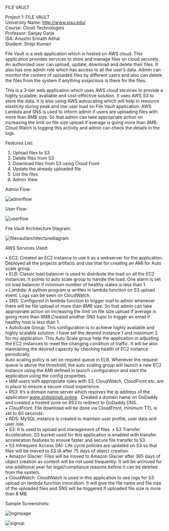 FILE VAULT

Project 1: FILE VAULT<br>
University Name: http://www.sjsu.edu/<br>
Course: Cloud Technologies<br>
Professor: Sanjay Garje<br>
ISA: Anushri Srinath Aithal<br>
Student: Shilpi Kumari

File Vault is a web application which is hosted on AWS cloud. This application provides services to store and manage files on cloud securely. An authorized user can upload, update, download and delete their files. It also has one admin role which has access to all the user’s data. Admin can monitor the content of uploaded files by different users and also can delete the files from the system if anything suspicious is there for the files.

This is a 3-tier web application which uses AWS cloud services to provide a highly scalable, available and cost-effective solution. It uses AWS S3 to store the data. It is also using AWS autoscaling which will help in resource elasticity during peak and low user load on File Vault application. AWS Lambda and SNS is used to inform admin if users are uploading files with more than 8MB size. So that admin can take appropriate action on increasing the limit on file size upload if average is going more than 8MB. Cloud Watch is logging this activity and admin can check the details in the logs.

Features List:
1.	Upload files to S3 
2.	Delete files from S3
3.	Download files from S3 using Cloud Front
4.	Update the already uploaded file
5.	List the files
6.  Admin View

Admin Flow:

![adminflow](https://user-images.githubusercontent.com/42687329/47689578-ae97b780-dba7-11e8-92f1-6e7b26dacf3b.png)

User Flow:

![userflow](https://user-images.githubusercontent.com/42687329/47689583-b0fa1180-dba7-11e8-8079-b8d55e5cbe34.png)

File Vault Architecture Diagram:

![filevaultarchitecturediagram](https://user-images.githubusercontent.com/42687329/47689363-e0f4e500-dba6-11e8-945a-61190c5e37ad.png)

AWS Services Used:

•	EC2: Created an EC2 instance to use it as a webserver for the application. Deployed all the projects artifacts and use that for creating an AMI for Auto scale group.<br>
•	ELB: Classic load balancer is used to distribute the load on all the EC2 instances. It points to auto scale group to handle the load. One alarm is set on load balancer if minimum number of healthy states is less than 1.<br>
•	Lambda: A python program is written in lambda function on S3 upload event. Logs can be seen on CloudWatch.<br>
•	SNS: Configured in lambda function to trigger mail to admin whenever there will be file upload of more than 8MB size. So that admin can take appropriate action on increasing the limit on file size upload if average is going more than 8MB.Created another SNS topic to trigger an email if healthy host is less than 1.<br>
•	AutoScale Group: This configuration is to achieve highly available and highly scalable solution. I have set the desired instance 1 and maximum 2 for my application. This Auto Scale group help the application in adjusting the EC2 instances to meet the changing condition of traffic. It will be also maintaining the desired capacity by checking health of EC2 instance periodically.<br>
Auto scaling policy is set on request queue in ELB. Whenever the request queue is above the threshold, the auto scaling group will launch a new EC2 instance using the AMI defined in launch configuration and start the application using the config properties.<br>
•	IAM users with appropriate roles with S3, CloudWatch, CloudFront etc. are in place to ensure a secure cloud experience.<br>
•	R53: It’s a domain name server which resolves the ip address of the application www.shilpisingh.online . Created a domain name on GoDaddy and created a hosted zone on R53 to redirect to GoDaddy DNS.<br>
•	CloudFront: File download will be done via CloudFront, minimum TTL is set to 60 seconds.<br>
•	RDS: MySQL instance is created to maintain user profile, user data and user role.<br>
•	S3: It is used to upload and management of files.
•	S3 Transfer Acceleration: S3 bucket used for this application is enabled with transfer acceleration features to ensure faster and secure file transfer to S3.<br>
•	S3 Infrequent Access (IA): Life cycle policies are updated on S3 so that files will be moved to S3 IA after 75 days of object creation.<br>
•	Amazon Glacier: Files will be moved to Amazon Glacier after 365 days of object creation as content will be not used frequently. It will be archived for one additional year for legal/compliance reasons before it can be deleted from the system.<br>
•	CloudWatch: CloudWatch is used in this application to see logs for S3 upload on lambda function invocation. It will give the file name and file size of the uploaded files and SNS will be triggered if uploaded file size is more than 8 MB.<br>

Sample Screenshots:

![loginpage](https://user-images.githubusercontent.com/42687329/47689757-7fce1100-dba8-11e8-9ee9-c04435ac7394.png)

![signup](https://user-images.githubusercontent.com/42687329/47689702-367dc180-dba8-11e8-9f23-b89847d7e775.png)


